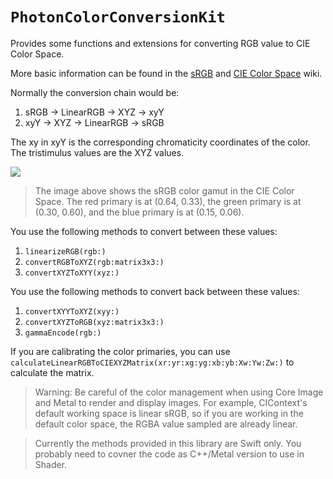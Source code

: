 # ``PhotonColorConversionKit``

Provides some functions and extensions for converting RGB value to CIE Color Space.

More basic information can be found in the [sRGB](https://en.wikipedia.org/wiki/SRGB) and [CIE Color Space](https://en.wikipedia.org/wiki/CIE_1931_color_space#) wiki.

Normally the conversion chain would be:

1. sRGB -> LinearRGB -> XYZ -> xyY
2. xyY -> XYZ -> LinearRGB -> sRGB

The xy in xyY is the corresponding chromaticity coordinates of the color.
The tristimulus values are the XYZ values.

![](srgb.jpg)

> The image above shows the sRGB color gamut in the CIE Color Space.
The red primary is at (0.64, 0.33), the green primary is at (0.30, 0.60), and the blue primary is at (0.15, 0.06).

You use the following methods to convert between these values:

1. ``linearizeRGB(rgb:)``
2. ``convertRGBToXYZ(rgb:matrix3x3:)``
3. ``convertXYZToXYY(xyz:)``

You use the following methods to convert back between these values:
1. ``convertXYYToXYZ(xyy:)``
2. ``convertXYZToRGB(xyz:matrix3x3:)``
3. ``gammaEncode(rgb:)``

If you are calibrating the color primaries, you can use ``calculateLinearRGBToCIEXYZMatrix(xr:yr:xg:yg:xb:yb:Xw:Yw:Zw:)`` to calculate the matrix.

> Warning: Be careful of the color management when using Core Image and Metal to render
and display images. For example, CIContext's default working space is linear sRGB,
so if you are working in the default color space, the RGBA value sampled are already linear.

> Currently the methods provided in this library are Swift only.
You probably need to covner the code as C++/Metal version to use in Shader.
